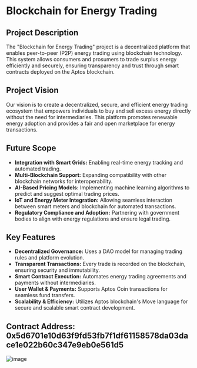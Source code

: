 # Blockchain for Energy Trading

## Project Description
The "Blockchain for Energy Trading" project is a decentralized platform that enables peer-to-peer (P2P) energy trading using blockchain technology. This system allows consumers and prosumers to trade surplus energy efficiently and securely, ensuring transparency and trust through smart contracts deployed on the Aptos blockchain.

## Project Vision
Our vision is to create a decentralized, secure, and efficient energy trading ecosystem that empowers individuals to buy and sell excess energy directly without the need for intermediaries. This platform promotes renewable energy adoption and provides a fair and open marketplace for energy transactions.

## Future Scope
- **Integration with Smart Grids:** Enabling real-time energy tracking and automated trading.
- **Multi-Blockchain Support:** Expanding compatibility with other blockchain networks for interoperability.
- **AI-Based Pricing Models:** Implementing machine learning algorithms to predict and suggest optimal trading prices.
- **IoT and Energy Meter Integration:** Allowing seamless interaction between smart meters and blockchain for automated transactions.
- **Regulatory Compliance and Adoption:** Partnering with government bodies to align with energy regulations and ensure legal trading.

## Key Features
- **Decentralized Governance:** Uses a DAO model for managing trading rules and platform evolution.
- **Transparent Transactions:** Every trade is recorded on the blockchain, ensuring security and immutability.
- **Smart Contract Execution:** Automates energy trading agreements and payments without intermediaries.
- **User Wallet & Payments:** Supports Aptos Coin transactions for seamless fund transfers.
- **Scalability & Efficiency:** Utilizes Aptos blockchain's Move language for secure and scalable smart contract development.

## Contract Address: 0x5d6701e10d63f9fd53fb7f1df61158578da03dace1e022b60c347e9eb0e561d5

![image](https://github.com/user-attachments/assets/d62bc121-d44b-4b3c-bad5-339e0449b055)
